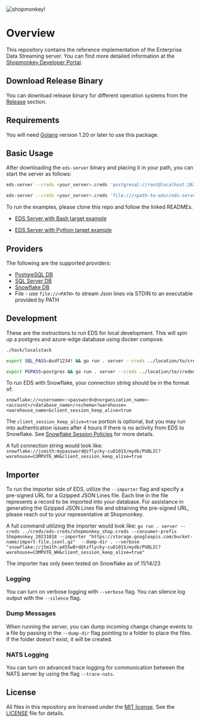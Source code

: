 <!-- markdownlint-disable-file MD024 MD025 MD041 -->

![shopmonkey!](https://www.shopmonkey.io/static/sm-light-logo-2c92d57bf5d188bb44c1b29353579e1f.svg)

# Overview

This repository contains the reference implementation of the Enterprise Data Streaming server. You can find more detailed information at the [Shopmonkey Developer Portal](https://shopmonkey.dev/eds).

## Download Release Binary

You can download release binary for different operation systems from the [Release](https://github.com/shopmonkeyus/eds-server/releases) section.

## Requirements

You will need [Golang](https://go.dev/dl/) version 1.20 or later to use this package.

## Basic Usage

After downloading the `eds-server` binary and placing it in your path, you can start the server as follows:

```bash
eds-server --creds <your_server>.creds 'postgresql://root@localhost:26257/test?sslmode=disable'
```

```bash
eds-server --creds <your_server>.creds 'file:///<path-to-eds>/eds-server/echo.sh' --verbose
```

To run the examples, please clone this repo and follow the linked READMEs.

- [EDS Server with Bash target example](./examples/bash/README.md)

- [EDS Server with Python target example](./examples/python/README.md)

## Providers

The following are the supported providers:

- [PostgreSQL DB](https://www.postgresql.org/)
- [SQL Server DB](https://www.microsoft.com/en-us/sql-server)
- [Snowflake DB](https://www.snowflake.com/)
- File - use `file://<PATH>` to stream Json lines via STDIN to an executable provided by PATH

## Development

These are the instructions to run EDS for local development. This will spin up a postgres and azure-edge database using docker compose.

```bash
./hack/localstack

export SQL_PASS=Asdf1234! && go run . server --creds ../location/to/credential-file "sqlserver://sa:$SQL_PASS@localhost:1433?database=shopmonkey"

export PGPASS=postgres && go run . server --creds ../location/to/credential-file "postgresql://postgres:$PGPASS@localhost:5432/shopmonkey?sslmode=disable"

```

To run EDS with Snowflake, your connection string should be in the format of:

`snowflake://<username>:<password>@<organization_name>-<account>/<database_name>/<schema>?warehouse=<warehouse_name>&client_session_keep_alive=true`

The `client_session_keep_alive=true` portion is optional, but you may run into authentication issues after 4 hours if there is no activity from EDS to Snowflake. See [Snowflake Session Policies](https://docs.snowflake.com/en/user-guide/session-policies) for more details.

A full connection string would look like: `snowflake://jsmith:mypassword@zflycky-cu81015/mydb/PUBLIC?warehouse=COMPUTE_WH&client_session_keep_alive=true`

## Importer

To run the importer side of EDS, utilize the `--importer` flag and specify a pre-signed URL for a Gzipped JSON Lines file. Each line in the file represents a record to be imported into your database. For assistance in generating the Gzipped JSON Lines file and obtaining the pre-signed URL, please reach out to your representative at Shopmonkey.

A full command utilizing the importer would look like:
`go run . server --creds ../creds/eds-creds/shopmonkey_shop.creds --consumer-prefix Shopmonkey_20231018 --importer "https://storage.googleapis.com/bucket-name/import-file.jsonl.gz"  --dump-dir . --verbose "snowflake://j5m1th:p455w0rd@tzflycky-cu81015/mydb/PUBLIC?warehouse=COMPUTE_WH&client_session_keep_alive=true" `

The importer has only been tested on Snowflake as of 11/14/23

### Logging

You can turn on verbose logging with `--verbose` flag.
You can silence log output with the `--silence` flag.

### Dump Messages

When running the server, you can dump incoming change change events to a file by passing in the `--dump-dir` flag pointing to a folder to place the files. If the folder doesn't exist, it will be created.

### NATS Logging

You can turn on advanced trace logging for communication between the NATS server by using the flag `--trace-nats`.

## License

All files in this repository are licensed under the [MIT license](https://opensource.org/licenses/MIT). See the [LICENSE](./LICENSE) file for details.
